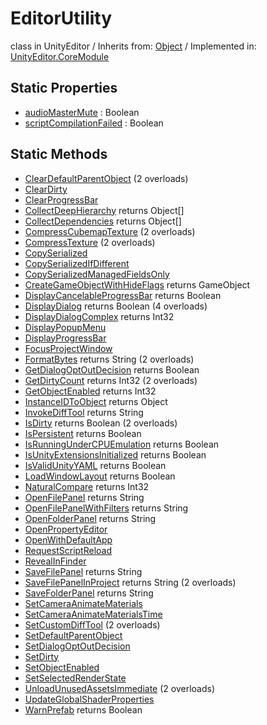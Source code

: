 # EditorUtility
class in UnityEditor
 / Inherits from: <a href="https://docs.unity3d.com/6000.0/Documentation/ScriptReference/Object.html" target="_blank">Object</a> / Implemented in: <a href="https://docs.unity3d.com/6000.0/Documentation/ScriptReference/UnityEditor.CoreModule.html" target="_blank">UnityEditor.CoreModule</a>
## Static Properties
- <a href="https://docs.unity3d.com/6000.0/Documentation/ScriptReference/EditorUtility-audioMasterMute.html" target="_blank">audioMasterMute</a> : Boolean
- <a href="https://docs.unity3d.com/6000.0/Documentation/ScriptReference/EditorUtility-scriptCompilationFailed.html" target="_blank">scriptCompilationFailed</a> : Boolean
## Static Methods
- <a href="https://docs.unity3d.com/6000.0/Documentation/ScriptReference/EditorUtility.ClearDefaultParentObject.html" target="_blank">ClearDefaultParentObject</a> (2 overloads)
- <a href="https://docs.unity3d.com/6000.0/Documentation/ScriptReference/EditorUtility.ClearDirty.html" target="_blank">ClearDirty</a>
- <a href="https://docs.unity3d.com/6000.0/Documentation/ScriptReference/EditorUtility.ClearProgressBar.html" target="_blank">ClearProgressBar</a>
- <a href="https://docs.unity3d.com/6000.0/Documentation/ScriptReference/EditorUtility.CollectDeepHierarchy.html" target="_blank">CollectDeepHierarchy</a> returns Object[]
- <a href="https://docs.unity3d.com/6000.0/Documentation/ScriptReference/EditorUtility.CollectDependencies.html" target="_blank">CollectDependencies</a> returns Object[]
- <a href="https://docs.unity3d.com/6000.0/Documentation/ScriptReference/EditorUtility.CompressCubemapTexture.html" target="_blank">CompressCubemapTexture</a> (2 overloads)
- <a href="https://docs.unity3d.com/6000.0/Documentation/ScriptReference/EditorUtility.CompressTexture.html" target="_blank">CompressTexture</a> (2 overloads)
- <a href="https://docs.unity3d.com/6000.0/Documentation/ScriptReference/EditorUtility.CopySerialized.html" target="_blank">CopySerialized</a>
- <a href="https://docs.unity3d.com/6000.0/Documentation/ScriptReference/EditorUtility.CopySerializedIfDifferent.html" target="_blank">CopySerializedIfDifferent</a>
- <a href="https://docs.unity3d.com/6000.0/Documentation/ScriptReference/EditorUtility.CopySerializedManagedFieldsOnly.html" target="_blank">CopySerializedManagedFieldsOnly</a>
- <a href="https://docs.unity3d.com/6000.0/Documentation/ScriptReference/EditorUtility.CreateGameObjectWithHideFlags.html" target="_blank">CreateGameObjectWithHideFlags</a> returns GameObject
- <a href="https://docs.unity3d.com/6000.0/Documentation/ScriptReference/EditorUtility.DisplayCancelableProgressBar.html" target="_blank">DisplayCancelableProgressBar</a> returns Boolean
- <a href="https://docs.unity3d.com/6000.0/Documentation/ScriptReference/EditorUtility.DisplayDialog.html" target="_blank">DisplayDialog</a> returns Boolean (4 overloads)
- <a href="https://docs.unity3d.com/6000.0/Documentation/ScriptReference/EditorUtility.DisplayDialogComplex.html" target="_blank">DisplayDialogComplex</a> returns Int32
- <a href="https://docs.unity3d.com/6000.0/Documentation/ScriptReference/EditorUtility.DisplayPopupMenu.html" target="_blank">DisplayPopupMenu</a>
- <a href="https://docs.unity3d.com/6000.0/Documentation/ScriptReference/EditorUtility.DisplayProgressBar.html" target="_blank">DisplayProgressBar</a>
- <a href="https://docs.unity3d.com/6000.0/Documentation/ScriptReference/EditorUtility.FocusProjectWindow.html" target="_blank">FocusProjectWindow</a>
- <a href="https://docs.unity3d.com/6000.0/Documentation/ScriptReference/EditorUtility.FormatBytes.html" target="_blank">FormatBytes</a> returns String (2 overloads)
- <a href="https://docs.unity3d.com/6000.0/Documentation/ScriptReference/EditorUtility.GetDialogOptOutDecision.html" target="_blank">GetDialogOptOutDecision</a> returns Boolean
- <a href="https://docs.unity3d.com/6000.0/Documentation/ScriptReference/EditorUtility.GetDirtyCount.html" target="_blank">GetDirtyCount</a> returns Int32 (2 overloads)
- <a href="https://docs.unity3d.com/6000.0/Documentation/ScriptReference/EditorUtility.GetObjectEnabled.html" target="_blank">GetObjectEnabled</a> returns Int32
- <a href="https://docs.unity3d.com/6000.0/Documentation/ScriptReference/EditorUtility.InstanceIDToObject.html" target="_blank">InstanceIDToObject</a> returns Object
- <a href="https://docs.unity3d.com/6000.0/Documentation/ScriptReference/EditorUtility.InvokeDiffTool.html" target="_blank">InvokeDiffTool</a> returns String
- <a href="https://docs.unity3d.com/6000.0/Documentation/ScriptReference/EditorUtility.IsDirty.html" target="_blank">IsDirty</a> returns Boolean (2 overloads)
- <a href="https://docs.unity3d.com/6000.0/Documentation/ScriptReference/EditorUtility.IsPersistent.html" target="_blank">IsPersistent</a> returns Boolean
- <a href="https://docs.unity3d.com/6000.0/Documentation/ScriptReference/EditorUtility.IsRunningUnderCPUEmulation.html" target="_blank">IsRunningUnderCPUEmulation</a> returns Boolean
- <a href="https://docs.unity3d.com/6000.0/Documentation/ScriptReference/EditorUtility.IsUnityExtensionsInitialized.html" target="_blank">IsUnityExtensionsInitialized</a> returns Boolean
- <a href="https://docs.unity3d.com/6000.0/Documentation/ScriptReference/EditorUtility.IsValidUnityYAML.html" target="_blank">IsValidUnityYAML</a> returns Boolean
- <a href="https://docs.unity3d.com/6000.0/Documentation/ScriptReference/EditorUtility.LoadWindowLayout.html" target="_blank">LoadWindowLayout</a> returns Boolean
- <a href="https://docs.unity3d.com/6000.0/Documentation/ScriptReference/EditorUtility.NaturalCompare.html" target="_blank">NaturalCompare</a> returns Int32
- <a href="https://docs.unity3d.com/6000.0/Documentation/ScriptReference/EditorUtility.OpenFilePanel.html" target="_blank">OpenFilePanel</a> returns String
- <a href="https://docs.unity3d.com/6000.0/Documentation/ScriptReference/EditorUtility.OpenFilePanelWithFilters.html" target="_blank">OpenFilePanelWithFilters</a> returns String
- <a href="https://docs.unity3d.com/6000.0/Documentation/ScriptReference/EditorUtility.OpenFolderPanel.html" target="_blank">OpenFolderPanel</a> returns String
- <a href="https://docs.unity3d.com/6000.0/Documentation/ScriptReference/EditorUtility.OpenPropertyEditor.html" target="_blank">OpenPropertyEditor</a>
- <a href="https://docs.unity3d.com/6000.0/Documentation/ScriptReference/EditorUtility.OpenWithDefaultApp.html" target="_blank">OpenWithDefaultApp</a>
- <a href="https://docs.unity3d.com/6000.0/Documentation/ScriptReference/EditorUtility.RequestScriptReload.html" target="_blank">RequestScriptReload</a>
- <a href="https://docs.unity3d.com/6000.0/Documentation/ScriptReference/EditorUtility.RevealInFinder.html" target="_blank">RevealInFinder</a>
- <a href="https://docs.unity3d.com/6000.0/Documentation/ScriptReference/EditorUtility.SaveFilePanel.html" target="_blank">SaveFilePanel</a> returns String
- <a href="https://docs.unity3d.com/6000.0/Documentation/ScriptReference/EditorUtility.SaveFilePanelInProject.html" target="_blank">SaveFilePanelInProject</a> returns String (2 overloads)
- <a href="https://docs.unity3d.com/6000.0/Documentation/ScriptReference/EditorUtility.SaveFolderPanel.html" target="_blank">SaveFolderPanel</a> returns String
- <a href="https://docs.unity3d.com/6000.0/Documentation/ScriptReference/EditorUtility.SetCameraAnimateMaterials.html" target="_blank">SetCameraAnimateMaterials</a>
- <a href="https://docs.unity3d.com/6000.0/Documentation/ScriptReference/EditorUtility.SetCameraAnimateMaterialsTime.html" target="_blank">SetCameraAnimateMaterialsTime</a>
- <a href="https://docs.unity3d.com/6000.0/Documentation/ScriptReference/EditorUtility.SetCustomDiffTool.html" target="_blank">SetCustomDiffTool</a> (2 overloads)
- <a href="https://docs.unity3d.com/6000.0/Documentation/ScriptReference/EditorUtility.SetDefaultParentObject.html" target="_blank">SetDefaultParentObject</a>
- <a href="https://docs.unity3d.com/6000.0/Documentation/ScriptReference/EditorUtility.SetDialogOptOutDecision.html" target="_blank">SetDialogOptOutDecision</a>
- <a href="https://docs.unity3d.com/6000.0/Documentation/ScriptReference/EditorUtility.SetDirty.html" target="_blank">SetDirty</a>
- <a href="https://docs.unity3d.com/6000.0/Documentation/ScriptReference/EditorUtility.SetObjectEnabled.html" target="_blank">SetObjectEnabled</a>
- <a href="https://docs.unity3d.com/6000.0/Documentation/ScriptReference/EditorUtility.SetSelectedRenderState.html" target="_blank">SetSelectedRenderState</a>
- <a href="https://docs.unity3d.com/6000.0/Documentation/ScriptReference/EditorUtility.UnloadUnusedAssetsImmediate.html" target="_blank">UnloadUnusedAssetsImmediate</a> (2 overloads)
- <a href="https://docs.unity3d.com/6000.0/Documentation/ScriptReference/EditorUtility.UpdateGlobalShaderProperties.html" target="_blank">UpdateGlobalShaderProperties</a>
- <a href="https://docs.unity3d.com/6000.0/Documentation/ScriptReference/EditorUtility.WarnPrefab.html" target="_blank">WarnPrefab</a> returns Boolean
